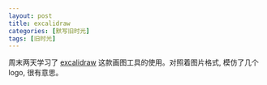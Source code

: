 ```yaml
---
layout: post
title: excalidraw
categories: [默写旧时光]
tags: [旧时光]
---
```


周末两天学习了 [excalidraw](www.excalidraw.com) 这款画图工具的使用。对照着图片格式, 模仿了几个 logo, 很有意思。